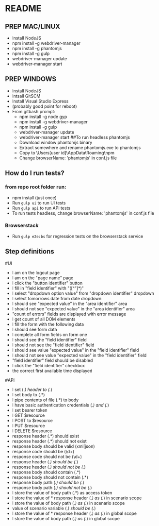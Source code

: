 # README

## PREP MAC/LINUX

* Install NodeJS
* npm install -g webdriver-manager
* npm install -g phantomjs
* npm install -g gulp
* webdriver-manager update
* webdriver-manager start

## PREP WINDOWS

* Install NodeJS
* Intsall GitSCM
* Install Visual Studio Express
* (probably good point for reboot)
* From gitbash prompt:
	* npm install -g node gyp
	* npm install -g webdriver-manager
	* npm install -g gulp
	* webdriver-manager update
	* webdriver-manager start
##To run headless phantomjs
    * Download window phantomjs binary
    * Extract somewhere and rename phantomjs.exe to phantomjs
    * Copy to \\Users\[user id]\AppData\Roaming\npm
    * Change browserName: 'phantomjs' in conf.js file

## How do I run tests?

### from repo root folder run:
* npm install (just once)
* Run `gulp ui` to run UI tests
* Run `gulp api` to run API tests
* To run tests headless, change browserName: 'phantomjs' in conf.js file

### Browserstack

* Run `gulp e2e:bs` for regression tests on the browserstack service

## Step definitions

#UI

* I am on the logout page
* I am on the "page name" page
* I click the "button identifier" button
* I fill in "field identifier" with "([^"]*)"
* I select "dropdown option value" from "dropdown identifier" dropdown
* I select tomorrows date from date dropdown
* I should see "expected value" in the "area identifier" area
* I should not see "expected value" in the "area identifier" area
* "count of errors" fields are displayed with error message
* I get count of all DOM elements
* I fill the form with the following data
* I should see form data
* I complete all form fields on form one
* I should see the "field identifier" field
* I should not see the "field identifier" field
* I should see value "expected value" in the "field identifier" field
* I should not see value "expected value" in the "field identifier" field
* "field identifier" field should be disabled
* I click the "field identifier" checkbox
* the correct first available time displayed

#API

* I set (.*) header to (.*)
* I set body to (.*)
* I pipe contents of file (.*) to body
* I have basic authentication credentials (.*) and (.*)
* I set bearer token
* I GET $resource
* I POST to $resource
* I PUT $resource
* I DELETE $resource
* response header (.*) should exist
* response header (.*) should not exist
* response body should be valid (xml|json)
* response code should be (\d+)
* response code should not be (\d+)
* response header (.*) should be (.*)
* response header (.*) should not be (.*)
* response body should contain (.*)
* response body should not contain (.*)
* response body path (.*) should be (.*)
* response body path (.*) should not be (.*)
* I store the value of body path (.*) as access token
* I store the value of * response header (.*) as (.*) in scenario scope
* I store the value of body path (.*) as (.*) in scenario scope
* value of scenario variable (.*) should be (.*)
* I store the value of * response header (.*) as (.*) in global scope
* I store the value of body path (.*) as (.*) in global scope
